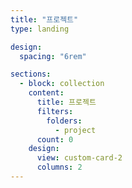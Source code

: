 ```yaml
---
title: "프로젝트"
type: landing

design:
  spacing: "6rem"

sections:
  - block: collection
    content:
      title: 프로젝트
      filters:
        folders:
          - project
      count: 0
    design:
      view: custom-card-2
      columns: 2
---
```

